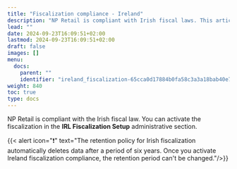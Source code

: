 ```yaml
---
title: "Fiscalization compliance - Ireland"
description: "NP Retail is compliant with Irish fiscal laws. This article contains more information on the topic."
lead: ""
date: 2024-09-23T16:09:51+02:00
lastmod: 2024-09-23T16:09:51+02:00
draft: false
images: []
menu:
  docs:
    parent: ""
    identifier: "ireland_fiscalization-65cca0d17884b0fa58c3a3a18bab40e7"
weight: 840
toc: true
type: docs
---
```


NP Retail is compliant with the Irish fiscal law. You can activate the fiscalization in the **IRL Fiscalization Setup** administrative section.

{{< alert icon="❗" text="The retention policy for Irish fiscalization automatically deletes data after a period of six years. Once you activate Ireland fiscalization compliance, the retention period can't be changed."/>}}